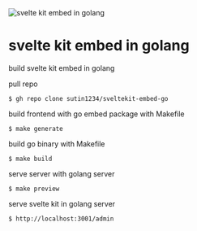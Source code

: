 <img src="https://liip.rokka.io/www_articlebig_3/o-dpr-1/d5bba2/goapi.jpg"  alt="svelte kit embed in golang"/>

# svelte kit embed in golang
build svelte kit embed in golang

pull repo

`$ gh repo clone sutin1234/sveltekit-embed-go`

build frontend with go embed package with Makefile

`$ make generate`

build go binary with Makefile

`$ make build`

serve server with golang server

`$ make preview`

serve svelte kit in golang server

`$ http://localhost:3001/admin`
